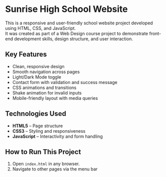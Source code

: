 #  Sunrise High School Website

This is a responsive and user-friendly school website project developed using HTML, CSS, and JavaScript.  
It was created as part of a Web Design course project to demonstrate front-end development skills, design structure, and user interaction.

## Key Features

- Clean, responsive design
- Smooth navigation across pages
- Light/Dark Mode toggle 
- Contact form with validation and success message
- CSS animations and transitions
- Shake animation for invalid inputs
- Mobile-friendly layout with media queries

## Technologies Used

- **HTML5** – Page structure
- **CSS3** – Styling and responsiveness
- **JavaScript** – Interactivity and form handling

## How to Run This Project
1. Open `index.html` in any browser.
2. Navigate to other pages via the menu bar
